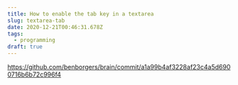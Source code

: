 ```yaml
---
title: How to enable the tab key in a textarea
slug: textarea-tab
date: 2020-12-21T00:46:31.678Z
tags:
  - programming
draft: true
---
```

https://github.com/benborgers/brain/commit/a1a99b4af3228af23c4a5d6900716b6b72c996f4